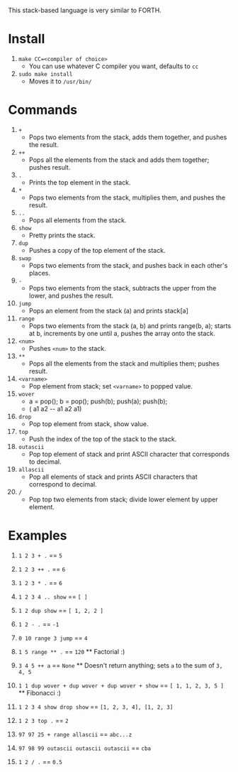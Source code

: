 This stack-based language is very similar to FORTH.

# Install

1. `make CC=<compiler of choice>`
    * You can use whatever C compiler you want, defaults to `cc`
2. `sudo make install`
    * Moves it to `/usr/bin/`

# Commands

1. `+`
    * Pops two elements from the stack, adds them together, and pushes the result.
2. `++`
    * Pops all the elements from the stack and adds them together; pushes result.
3. `.`
    * Prints the top element in the stack.
4. `*`
    * Pops two elements from the stack, multiplies them, and pushes the result.
5. `..`
    * Pops all elements from the stack.
6. `show`
    * Pretty prints the stack.
7. `dup`
    * Pushes a copy of the top element of the stack.
8. `swap`
    * Pops two elements from the stack, and pushes back in each other's places.
9. `-`
    * Pops two elements from the stack, subtracts the upper from the lower, and pushes the result.
10. `jump`
    * Pops an element from the stack (a) and prints stack[a]
11. `range`
    * Pops two elements from the stack (a, b) and prints range(b, a); starts at b, increments by one until a, pushes the array onto the stack.
12. `<num>`
    * Pushes `<num>` to the stack.
13. `**`
    * Pops all the elements from the stack and multiplies them; pushes result.
14. `<varname>`
    * Pop element from stack; set `<varname>` to popped value.
15. `wover`
    * a = pop(); b = pop(); push(b); push(a); push(b);
    * ( a1 a2 -- a1 a2 a1)
16. `drop`
    * Pop top element from stack, show value.
17. `top`
    * Push the index of the top of the stack to the stack.
18. `outascii`
    * Pop top element of stack and print ASCII character that corresponds to decimal.
19. `allascii`
    * Pop all elements of stack and prints ASCII characters that correspond to decimal.
20. `/`
    * Pop top two elements from stack; divide lower element by upper element.

# Examples

1. `1 2 3 + .` == `5`

2. `1 2 3 ++ .` == `6`

3. `1 2 3 * .` == `6`

4. `1 2 3 4 .. show` == `[ ]`

5. `1 2 dup show` == `[ 1, 2, 2 ]`

6. `1 2 - .` == `-1`

7. `0 10 range 3 jump` == `4`

8. `1 5 range ** .` == `120`
	** Factorial :)

9. `3 4 5 ++ a` == `None`
    ** Doesn't return anything; sets `a` to the sum of `3, 4, 5`

10. `1 1 dup wover + dup wover + dup wover + show` == `[ 1, 1, 2, 3, 5 ]`
    ** Fibonacci :)

11. `1 2 3 4 show drop show` == `[1, 2, 3, 4], [1, 2, 3]`

12. `1 2 3 top .` == `2`

13. `97 97 25 + range allascii` == `abc...z`

14. `97 98 99 outascii outascii outascii` == `cba`

15. `1 2 / .` == `0.5`